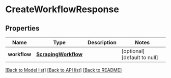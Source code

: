 # CreateWorkflowResponse
## Properties

| Name | Type | Description | Notes |
|------------ | ------------- | ------------- | -------------|
| **workflow** | [**ScrapingWorkflow**](ScrapingWorkflow.md) |  | [optional] [default to null] |

[[Back to Model list]](../README.md#documentation-for-models) [[Back to API list]](../README.md#documentation-for-api-endpoints) [[Back to README]](../README.md)

